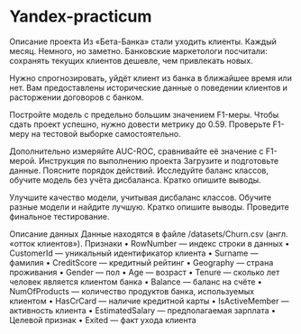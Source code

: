 ﻿# Yandex-practicum

Описание проекта
Из «Бета-Банка» стали уходить клиенты. Каждый месяц. Немного, но заметно. Банковские маркетологи посчитали: сохранять текущих клиентов дешевле, чем привлекать новых.

Нужно спрогнозировать, уйдёт клиент из банка в ближайшее время или нет. Вам предоставлены исторические данные о поведении клиентов и расторжении договоров с банком.

Постройте модель с предельно большим значением F1-меры. Чтобы сдать проект успешно, нужно довести метрику до 0.59. Проверьте F1-меру на тестовой выборке самостоятельно.

Дополнительно измеряйте AUC-ROC, сравнивайте её значение с F1-мерой.
Инструкция по выполнению проекта
Загрузите и подготовьте данные. Поясните порядок действий.
Исследуйте баланс классов, обучите модель без учёта дисбаланса. Кратко опишите выводы.

Улучшите качество модели, учитывая дисбаланс классов. Обучите разные модели и найдите лучшую. Кратко опишите выводы.
Проведите финальное тестирование.

Описание данных
Данные находятся в файле /datasets/Churn.csv (англ. «отток клиентов»). Признаки
• RowNumber — индекс строки в данных
• CustomerId — уникальный идентификатор клиента
• Surname — фамилия
• CreditScore — кредитный рейтинг
• Geography — страна проживания
• Gender — пол
• Age — возраст
• Tenure — сколько лет человек является клиентом банка
• Balance — баланс на счёте
• NumOfProducts — количество продуктов банка, используемых клиентом
• HasCrCard — наличие кредитной карты
• IsActiveMember — активность клиента
• EstimatedSalary — предполагаемая зарплата
• Целевой признак
• Exited — факт ухода клиента

